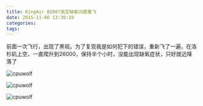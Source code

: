 ```yaml
---
title: KingAir B200?高空缺氧问题重飞
date: 2015-11-06 13:30:19
categories:
tags:
---
```


前面一次飞行，出现了黑视。为了复现我是如何犯下的错误，重新飞了一遍，在洛杉矶上空，一直爬升到26000，保持半个小时，没能出现缺氧症状，只好就近降落了

![cpuwolf](/images/data/attachment/201511/06/212126wl7a1g79yg5ssgzg.jpg)


![cpuwolf](/images/data/attachment/201511/06/212633vcvk2r2zf7rm0pkg.jpg)


![cpuwolf](/images/data/attachment/201511/06/212151xx7efgqx2tzafika.jpg)


